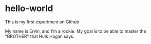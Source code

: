 # hello-world
This is my first experiment on Github

My name is Ervin, and I'm a rookie.
My goal is to be able to master the "BROTHER" that Hulk Hogan says. 
